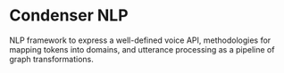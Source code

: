 # Condenser NLP

NLP framework to express a well-defined voice API, methodologies for mapping tokens into domains, and utterance processing as a pipeline of graph transformations.
